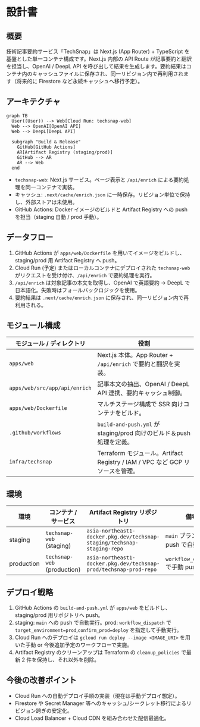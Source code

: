 # 設計書

## 概要

技術記事要約サービス「TechSnap」は Next.js (App Router) + TypeScript を基盤とした単一コンテナ構成です。Next.js 内部の API Route が記事要約と翻訳を担当し、OpenAI / DeepL API を呼び出して結果を生成します。要約結果はコンテナ内のキャッシュファイルに保存され、同一リビジョン内で再利用されます（将来的に Firestore など永続キャッシュへ移行予定）。

## アーキテクチャ

```mermaid
graph TB
  User((User)) --> Web[Cloud Run: techsnap-web]
  Web --> OpenAI[OpenAI API]
  Web --> DeepL[DeepL API]

  subgraph "Build & Release"
    GitHub[GitHub Actions]
    AR[Artifact Registry (staging/prod)]
    GitHub --> AR
    AR --> Web
  end
```

- `techsnap-web`: Next.js サービス。ページ表示と `/api/enrich` による要約処理を同一コンテナで実装。
- キャッシュ: `.next/cache/enrich.json` に一時保存。リビジョン単位で保持し、外部ストアは未使用。
- GitHub Actions: Docker イメージのビルドと Artifact Registry への push を担当（staging 自動 / prod 手動）。

## データフロー

1. GitHub Actions が `apps/web/Dockerfile` を用いてイメージをビルドし、staging/prod 用 Artifact Registry へ push。
2. Cloud Run (予定) またはローカルコンテナにデプロイされた `techsnap-web` がリクエストを受け付け、`/api/enrich` で要約処理を実行。
3. `/api/enrich` は対象記事の本文を取得し、OpenAI で英語要約 → DeepL で日本語化。失敗時はフォールバックロジックを使用。
4. 要約結果は `.next/cache/enrich.json` に保存され、同一リビジョン内で再利用される。

## モジュール構成

| モジュール / ディレクトリ     | 役割                                                                          |
| ----------------------------- | ----------------------------------------------------------------------------- |
| `apps/web`                    | Next.js 本体。App Router + `/api/enrich` で要約と翻訳を実装。                 |
| `apps/web/src/app/api/enrich` | 記事本文の抽出、OpenAI / DeepL API 連携、要約キャッシュ制御。                 |
| `apps/web/Dockerfile`         | マルチステージ構成で SSR 向けコンテナをビルド。                               |
| `.github/workflows`           | `build-and-push.yml` が staging/prod 向けのビルド＆push 処理を定義。          |
| `infra/techsnap`              | Terraform モジュール。Artifact Registry / IAM / VPC など GCP リソースを管理。 |

## 環境

| 環境       | コンテナ / サービス         | Artifact Registry リポジトリ                                            | 備考                             |
| ---------- | --------------------------- | ----------------------------------------------------------------------- | -------------------------------- |
| staging    | `techsnap-web` (staging)    | `asia-northeast1-docker.pkg.dev/techsnap-staging/techsnap-staging-repo` | `main` ブランチ push で自動 push |
| production | `techsnap-web` (production) | `asia-northeast1-docker.pkg.dev/techsnap-prod/techsnap-prod-repo`       | `workflow_dispatch` で手動 push  |

## デプロイ戦略

1. GitHub Actions の `build-and-push.yml` が `apps/web` をビルドし、staging/prod 用リポジトリへ push。
2. staging: `main` への push で自動実行。prod: `workflow_dispatch` で `target_environment=prod`,`confirm_prod=deploy` を指定して手動実行。
3. Cloud Run へのデプロイは `gcloud run deploy --image <IMAGE_URI>` を用いた手動 or 今後追加予定のワークフローで実施。
4. Artifact Registry のクリーンアップは Terraform の `cleanup_policies` で最新 2 件を保持し、それ以外を削除。

## 今後の改善ポイント

- Cloud Run への自動デプロイ手順の実装（現在は手動デプロイ想定）。
- Firestore や Secret Manager 等へのキャッシュ/シークレット移行によるリビジョン跨ぎの安定化。
- Cloud Load Balancer + Cloud CDN を組み合わせた配信最適化。
